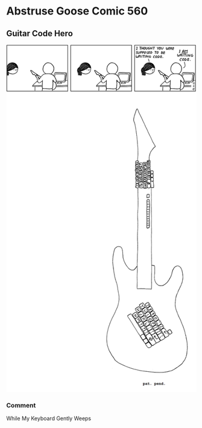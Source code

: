 # Abstruse Goose Comic 560
## Guitar Code Hero

![image](comics/qwerty_stratocaster.png)
### Comment
While My Keyboard Gently Weeps

